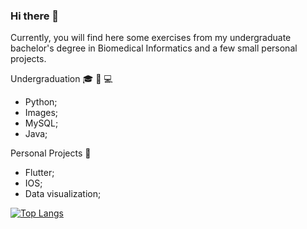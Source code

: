 ### Hi there 👋

Currently, you will find here some exercises from my undergraduate bachelor's degree in Biomedical Informatics and a few small personal projects.

Undergraduation 🎓 🧬 💻
- Python;
- Images;
- MySQL;
- Java;

Personal Projects 🔭
- Flutter;
- IOS;
- Data visualization;

[![Top Langs](https://github-readme-stats.vercel.app/api/top-langs/?username=alslemos&layout=compact)](https://github.com/anuraghazra/github-readme-stats)
<!--
**alslemos/alslemos** is a ✨ _special_ ✨ repository because its `README.md` (this file) appears on your GitHub profile.

Hello there!

-->
